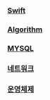 ### [Swift](./swift.md)
### [Algorithm](./algo.md)
### [MYSQL](./mysql/main.md)
### [네트워크](./network/main.md)
### [운영체제](./os/main.md)